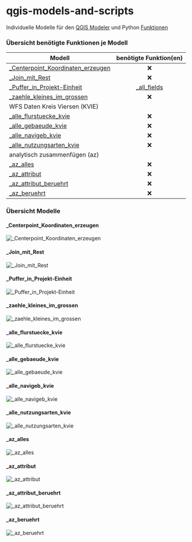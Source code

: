 # qgis-models-and-scripts
Individuelle Modelle für den [QGIS Modeler](https://docs.qgis.org/3.16/de/docs/user_manual/processing/modeler.html) und Python [Funktionen](https://docs.qgis.org/3.16/de/docs/user_manual/working_with_vector/expression.html#function-editor)

### Übersicht benötigte Funktionen je Modell
|  Modell | benötigte Funktion(en)  |   
|---|:---:|
| [_Centerpoint_Koordinaten_erzeugen](#_Centerpoint_Koordinaten_erzeugen)  | :x:   |   
| [_Join_mit_Rest](#_Join_mit_Rest)  | :x:   |
| [_Puffer_in_Projekt-Einheit](#_Puffer_in_Projekt-Einheit)  | [_all_fields](functions/_all_fields.py)  |
| [_zaehle_kleines_im_grossen](#_zaehle_kleines_im_grossen)  | :x:   |
| WFS Daten Kreis Viersen (KVIE) |  |
| [_alle_flurstuecke_kvie](#_alle_flurstuecke_kvie)  | :x:   |
| [_alle_gebaeude_kvie](#_alle_gebaeude_kvie)  | :x:   |
| [_alle_navigeb_kvie](#_alle_navigeb_kvie)  | :x:   |
| [_alle_nutzungsarten_kvie](#_alle_nutzungsarten_kvie)  | :x:   |
| analytisch zusammenfügen (az) |  |
| [_az_alles](#_az_alles)  | :x:   |
| [_az_attribut](#_az_attribut)  | :x:   |
| [_az_attribut_beruehrt](#_az_attribut_beruehrt)  | :x:   |
| [_az_beruehrt](#_az_beruehrt)  | :x:   |


### Übersicht Modelle

#### _Centerpoint_Koordinaten_erzeugen

![_Centerpoint_Koordinaten_erzeugen](models/_Centerpoint_Koordinaten_erzeugen.png "_Centerpoint_Koordinaten_erzeugen")

#### _Join_mit_Rest

![_Join_mit_Rest](models/_Join_mit_Rest.png "_Join_mit_Rest")

#### _Puffer_in_Projekt-Einheit

![_Puffer_in_Projekt-Einheit](models/_Puffer_in_Projekt-Einheit.png "_Puffer_in_Projekt-Einheit")

#### _zaehle_kleines_im_grossen

![_zaehle_kleines_im_grossen](models/_zaehle_kleines_im_grossen.png "_zaehle_kleines_im_grossen")

#### _alle_flurstuecke_kvie

![_alle_flurstuecke_kvie](models/wfs_daten_kvie/_alle_flurstuecke_kvie.png "_alle_flurstuecke_kvie")

#### _alle_gebaeude_kvie

![_alle_gebaeude_kvie](models/wfs_daten_kvie/_alle_gebaeude_kvie.png "_alle_gebaeude_kvie")

#### _alle_navigeb_kvie

![_alle_navigeb_kvie](models/wfs_daten_kvie/_alle_navigeb_kvie.png "_alle_navigeb_kvie")

#### _alle_nutzungsarten_kvie

![_alle_nutzungsarten_kvie](models/wfs_daten_kvie/_alle_nutzungsarten_kvie.png "_alle_nutzungsarten_kvie")

#### _az_alles

![_az_alles](models/analytisch_zusammenfuegen/_az_alles.png "_az_alles")

#### _az_attribut

![_az_attribut](models/analytisch_zusammenfuegen/_az_attribut.png "_az_attribut")

#### _az_attribut_beruehrt

![_az_attribut_beruehrt](models/analytisch_zusammenfuegen/_az_attribut_beruehrt.png "_az_attribut_beruehrt")

#### _az_beruehrt

![_az_beruehrt](models/analytisch_zusammenfuegen/_az_beruehrt.png "_az_beruehrt")
